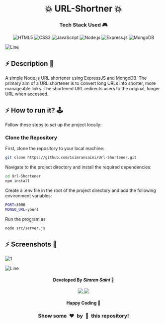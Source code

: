 <h1 align='center'><b>💥 URL-Shortner 💥</b></h1>

<!-- -------------------------------------------------------------------------------------------------------------- -->

<h3 align='center'>Tech Stack Used 🎮</h3>
<!-- enlist all the technologies used to create this project from them (Remove comment using 'ctrl+z' or 'command+z') -->

<div align='center'>
  <img src="https://img.shields.io/badge/html5-%23E34F26.svg?style=for-the-badge&logo=html5&logoColor=white" alt="HTML5"/>
  <img src="https://img.shields.io/badge/css3-%231572B6.svg?style=for-the-badge&logo=css3&logoColor=white" alt="CSS3"/>
  <img src="https://img.shields.io/badge/javascript-%23323330.svg?style=for-the-badge&logo=javascript&logoColor=%23F7DF1E" alt="JavaScript"/>
  <img src="https://img.shields.io/badge/node.js-6DA55F?style=for-the-badge&logo=node.js&logoColor=white" alt="Node.js"/>
  <img src="https://img.shields.io/badge/express.js-%23404d59.svg?style=for-the-badge&logo=express&logoColor=%2361DAFB" alt="Express.js"/>
  <img src="https://img.shields.io/badge/MongoDB-%234ea94b.svg?style=for-the-badge&logo=mongodb&logoColor=white" alt="MongoDB"/>
</div>



![Line](https://github.com/Avdhesh-Varshney/WebMasterLog/assets/114330097/4b78510f-a941-45f8-a9d5-80ed0705e847)

<!-- -------------------------------------------------------------------------------------------------------------- -->

## :zap: Description 📃

<div>
  <!-- <p>Add Description of the project</p> -->
    <p>A simple Node.js URL shortener using ExpressJS and MongoDB. The primary aim of a URL shortener is to convert long URLs into shorter, more manageable links. The shortened URL redirects users to the original, longer URL when accessed.</p>
</div>


<!-- -------------------------------------------------------------------------------------------------------------- -->

## :zap: How to run it? 🕹️

<!-- Add steps how to run this project -->
Follow these steps to set up the project locally:

### Clone the Repository

First, clone the repository to your local machine:

```bash
git clone https://github.com/1simransaini/Url-Shortener.git
```
Navigate to the project directory and install the required dependencies:
```bash
cd Url-Shortener
npm install
```
Create a .env file in the root of the project directory and add the following environment variables:
```bash
PORT=3000
MONGO_URL=yours
```
Run the program as
```bash
node src/server.js
```
<!-- -------------------------------------------------------------------------------------------------------------- -->

## :zap: Screenshots 📸
<!-- add the screenshot of the project (Mandatory) -->
![1](https://github.com/Avdhesh-Varshney/WebMasterLog/assets/91106038/26624ca0-5639-4fe4-9c7f-f0ec4241406a)

![Line](https://github.com/Avdhesh-Varshney/WebMasterLog/assets/114330097/4b78510f-a941-45f8-a9d5-80ed0705e847)

<!-- -------------------------------------------------------------------------------------------------------------- -->

<h4 align='center'>Developed By <b><i>Simran Saini</i></b> 👩</h4>
<p align='center'>
  <a href='https://www.linkedin.com/in/1simransaini/'>
    <img src='https://img.shields.io/badge/linkedin-%230077B5.svg?style=for-the-badge&logo=linkedin&logoColor=white' />
  </a>
  <a href='https://github.com/1simransaini'>
    <img src='https://img.shields.io/badge/github-%23121011.svg?style=for-the-badge&logo=github&logoColor=white' />
  </a>
</p>

<h4 align='center'>Happy Coding 👩</h4>

<h3 align="center">Show some &nbsp;❤️&nbsp; by &nbsp;🌟&nbsp; this repository!</h3>

